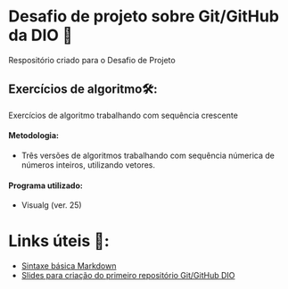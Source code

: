 # Desafio de projeto sobre Git/GitHub da DIO   :pencil:
Respositório criado para o Desafio de Projeto





## Exercícios de algoritmo:hammer_and_wrench::

Exercícios de algoritmo trabalhando com sequência crescente



#### Metodologia:

- Três versões de algoritmos trabalhando com sequência númerica de números inteiros, utilizando vetores.



#### Programa utilizado:

- Visualg  (ver. 25)







# Links úteis  :link::

- [Sintaxe básica Markdown](https://www.markdownguide.org/basic-syntax/)
- [Slides  para criação do primeiro repositório Git/GitHub DIO](https://drive.google.com/file/d/1IZu0qohv1JOmxjEra1lknDiiStU68bl4/view)

